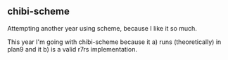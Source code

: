 ## chibi-scheme

Attempting another year using scheme, because I like it so much.

This year I'm going with chibi-scheme because it a) runs (theoretically) in plan9
and it b) is a valid r7rs implementation.

